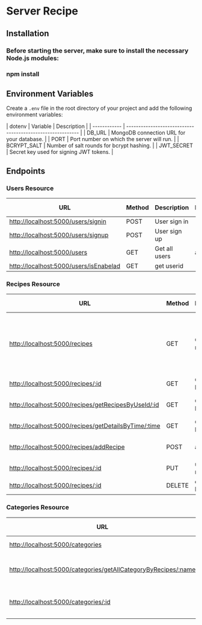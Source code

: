 
# Server Recipe

## Installation

### Before starting the server, make sure to install the necessary Node.js modules:

### npm install

## Environment Variables

Create a `.env` file in the root directory of your project and add the following environment variables:

| dotenv
| Variable     | Description                                                |
| ------------ | ---------------------------------------------------------- |
| DB_URL       | MongoDB connection URL for your database.                   |
| PORT         | Port number on which the server will run.                  |
| BCRYPT_SALT  | Number of salt rounds for bcrypt hashing.                   |
| JWT_SECRET   | Secret key used for signing JWT tokens.                    |

## Endpoints

### Users Resource

| URL                                      | Method | Description                    | Permissions     | Parameters          | Optional Parameters | Body                | Headers         | Returns | Status Codes |
| ---------------------------------------- | ------ | ------------------------------ | --------------- | ------------------- | ------------------- | ------------------- | --------------- | ------- | ------------ |
| [http://localhost:5000/users/signin](http://localhost:5000/users/signin) | POST   | User sign in|-|-|-|{email,password}|-|user+token| 204|
| [http://localhost:5000/users/signup](http://localhost:5000/users/signup) | POST   | User sign up|-|-|-|{username,email,password,address,role}|-| User+token|204|
| [http://localhost:5000/users](http://localhost:5000/users)| GET    | Get all users|  admin|-|-|-|token|all user | 200|
|[http://localhost:5000/users/isEnabelad](http://localhost:5000/users/isEnabelad)|GET|get userid|-|-|-|-|token|userid|200|

### Recipes Resource

| URL| Method | Description| Permissions  | Parameters| Optional Parameters | Body  | Headers | Returns | Status Codes |
| ------------------------------------------------------------- | ------ | -------------------------------- | --------------- | ------------------- | ------------------- | ------------------ | --------------- | ------- | ------------ |
| [http://localhost:5000/recipes](http://localhost:5000/recipes) | GET | Get all recipes |-|-|חיפושים לפי: search-שם מתכון ,perPage-מספר מתכונים לעמוד,page-מספר עמוד| -| - |all recipes|200|
| [http://localhost:5000/recipes/:id](http://localhost:5000/recipes/:id) | GET | Get recipe by id  | - |{id}|-|-|-|recipe by id|200|
| [http://localhost:5000/recipes/getRecipesByUseId/:id](http://localhost:5000/recipes/getRecipesByUseId/:id) | GET | Get recipes by user id  | admin/user |{userId}|-|-|token|recipe by user id|200|
| [http://localhost:5000/recipes/getDetailsByTime/:time](http://localhost:5000/recipes/getDetailsByTime/:time) | GET  | Get recipes by time  | -|{time} | - | - | - |recipes by time|200|
| [http://localhost:5000/recipes/addRecipe](http://localhost:5000/recipes/addRecipe) | POST | add recipe  |admin /user | -|-|{ recipe}|token| new recipe added|204| 
| [http://localhost:5000/recipes/:id](http://localhost:5000/recipes/:id) | PUT | update recipe by id |admin/ user|{id}|-|{update recipe}|token| recipe updated|204|
| [http://localhost:5000/recipes/:id](http://localhost:5000/recipes/:id) | DELETE |   delete reipe by id | admin/ user |{id}|-|-|token|-|204|
### Categories Resource

| URL  | Method | Description | Permissions | Parameters | Optional Parameters | Body | Headers | Returns | Status Codes |
| ---------------------------------------------------------------- | ------ | -------------------------------- | --------------- | ------------------- | ------------------- | ------------------ | --------------- | ------- | ------------ |
| [http://localhost:5000/categories](http://localhost:5000/categories) | GET | Get all categories|everyone|-|-|-|-|all categories|200|        
| [http://localhost:5000/categories/getAllCategoryByRecipes/:name](http://localhost:5000/categories/getAllCategoryByRecipes/:name) | GET |  get all recipes by category name |everyone | {name} |-|-|-|all recipes by category name | 200     |
| [http://localhost:5000/categories/:id](http://localhost:5000/categories/:id) | GET    | get category by id with recipe| everyone |{id}|-|-|-|category by id with recipes |200|
```

